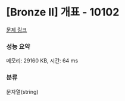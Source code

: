 # [Bronze II] 개표 - 10102 

[문제 링크](https://www.acmicpc.net/problem/10102) 

### 성능 요약

메모리: 29160 KB, 시간: 64 ms

### 분류

문자열(string)

